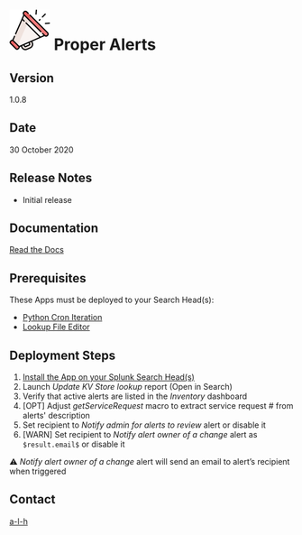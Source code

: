 #	![](https://github.com/a-l-h/splunk-app-proper-alerts/blob/master/doc/img/logo.svg) Proper Alerts


##	Version


1.0.8


##	Date


30 October 2020


##	Release Notes


- Initial release


##	Documentation


[Read the Docs](https://proper-alerts.rtfd.io)


##	Prerequisites


These Apps must be deployed to your Search Head(s):

- [Python Cron Iteration](https://splunkbase.splunk.com/app/4027/)
- [Lookup File Editor](https://splunkbase.splunk.com/app/1724/)


##	Deployment Steps


1.	[Install the App on your Splunk Search Head(s)](https://docs.splunk.com/Documentation/Splunk/latest/Admin/Deployappsandadd-ons#Deployment_architectures)
2.	Launch *Update KV Store lookup* report (Open in Search)
3.	Verify that active alerts are listed in the *Inventory* dashboard
4.	[OPT] Adjust *getServiceRequest* macro to extract service request # from alerts' description
5.	Set recipient to *Notify admin for alerts to review* alert or disable it
6.	[WARN] Set recipient to *Notify alert owner of a change* alert as ``$result.email$`` or disable it

:warning: *Notify alert owner of a change* alert will send an email to alert’s recipient when triggered


##	Contact


[a-l-h](https://github.com/a-l-h)


